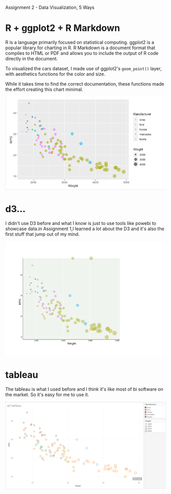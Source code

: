 Assignment 2 - Data Visualization, 5 Ways
# R + ggplot2 + R Markdown

R is a language primarily focused on statistical computing.
ggplot2 is a popular library for charting in R.
R Markdown is a document format that compiles to HTML or PDF and allows you to include the output of R code directly in the document.

To visualized the cars dataset, I made use of ggplot2's `geom_point()` layer, with aesthetics functions for the color and size.

While it takes time to find the correct documentation, these functions made the effort creating this chart minimal.

![r-ggplot2](https://raw.githubusercontent.com/PyRookie/a2-DataVis-5ways/main/img/r-gglpot2.png)

# d3...

I didn't use D3 before and what I know is just to use tools like powebi to showcase data.in Assignment 1,I learned a lot about the D3 and it's also the first stuff that jump out
of my mind.

![d3](https://raw.githubusercontent.com/PyRookie/a2-DataVis-5ways/main/img/d3.png)

# tableau

The tableau is what I used before and I think it's like most of bi software on the market. So it's easy for me to use it.

![tableau](https://raw.githubusercontent.com/PyRookie/a2-DataVis-5ways/main/img/tableau.png)